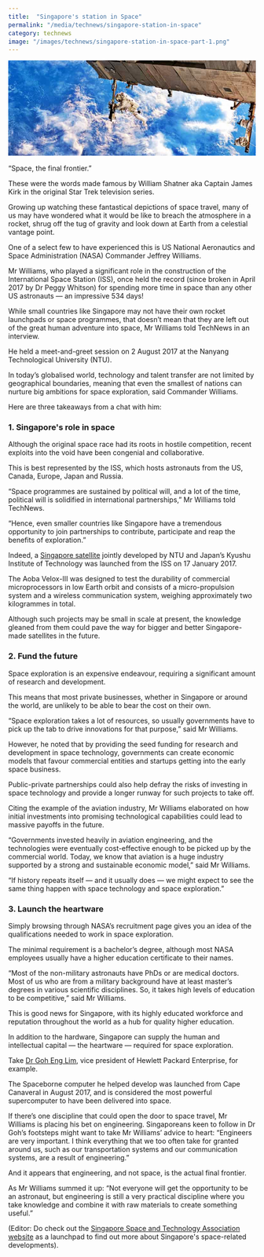 ```yaml
---
title:  "Singapore's station in Space"
permalink: "/media/technews/singapore-station-in-space"
category: technews
image: "/images/technews/singapore-station-in-space-part-1.png"
---
```


![singapore's station in space](/images/technews/singapore-station-in-space-part-1.png)

“Space, the final frontier.”

These were the words made famous by William Shatner aka Captain James Kirk in the original Star Trek television series.

Growing up watching these fantastical depictions of space travel, many of us may have wondered what it would be like to breach the atmosphere in a rocket, shrug off the tug of gravity and look down at Earth from a celestial vantage point.

One of a select few to have experienced this is US National Aeronautics and Space Administration (NASA) Commander Jeffrey Williams.

Mr Williams, who played a significant role in the construction of the International Space Station (ISS), once held the record (since broken in April 2017 by Dr Peggy Whitson) for spending more time in space than any other US astronauts — an impressive 534 days!

While small countries like Singapore may not have their own rocket launchpads or space programmes, that doesn’t mean that they are left out of the great human adventure into space, Mr Williams told TechNews in an interview.

He held a meet-and-greet session on 2 August 2017 at the Nanyang Technological University (NTU).

In today’s globalised world, technology and talent transfer are not limited by geographical boundaries, meaning that even the smallest of nations can nurture big ambitions for space exploration, said Commander Williams.

Here are three takeaways from a chat with him:

### **1. Singapore's role in space**
Although the original space race had its roots in hostile competition, recent exploits into the void have been congenial and collaborative.

This is best represented by the ISS, which hosts astronauts from the US, Canada, Europe, Japan and Russia.

“Space programmes are sustained by political will, and a lot of the time, political will is solidified in international partnerships,” Mr Williams told TechNews.

“Hence, even smaller countries like Singapore have a tremendous opportunity to join partnerships to contribute, participate and reap the benefits of exploration.”

Indeed, a [Singapore satellite](https://www.straitstimes.com/singapore/7th-ntu-satellite-marks-a-spore-first) jointly developed by NTU and Japan’s Kyushu Institute of Technology was launched from the ISS on 17 January 2017.

The Aoba Velox-III was designed to test the durability of commercial microprocessors in low Earth orbit and consists of a micro-propulsion system and a wireless communication system, weighing approximately two kilogrammes in total.

Although such projects may be small in scale at present, the knowledge gleaned from them could pave the way for bigger and better Singapore-made satellites in the future.

### **2. Fund the future**
Space exploration is an expensive endeavour, requiring a significant amount of research and development.

This means that most private businesses, whether in Singapore or around the world, are unlikely to be able to bear the cost on their own.

“Space exploration takes a lot of resources, so usually governments have to pick up the tab to drive innovations for that purpose,” said Mr Williams.

However, he noted that by providing the seed funding for research and development in space technology, governments can create economic models that favour commercial entities and startups getting into the early space business.

Public-private partnerships could also help defray the risks of investing in space technology and provide a longer runway for such projects to take off.

Citing the example of the aviation industry, Mr Williams elaborated on how initial investments into promising technological capabilities could lead to massive payoffs in the future.

“Governments invested heavily in aviation engineering, and the technologies were eventually cost-effective enough to be picked up by the commercial world. Today, we know that aviation is a huge industry supported by a strong and sustainable economic model,” said Mr Williams.

“If history repeats itself — and it usually does — we might expect to see the same thing happen with space technology and space exploration.”

### **3. Launch the heartware**
Simply browsing through NASA’s recruitment page gives you an idea of the qualifications needed to work in space exploration.

The minimal requirement is a bachelor’s degree, although most NASA employees usually have a higher education certificate to their names.

“Most of the non-military astronauts have PhDs or are medical doctors. Most of us who are from a military background have at least master’s degrees in various scientific disciplines. So, it takes high levels of education to be competitive,” said Mr Williams.

This is good news for Singapore, with its highly educated workforce and reputation throughout the world as a hub for quality higher education.

In addition to the hardware, Singapore can supply the human and intellectual capital — the heartware — required for space exploration.

Take [Dr Goh Eng Lim](https://www.channelnewsasia.com/news/technology/meet-goh-eng-lim-the-singaporean-behind-the-most-powerful-9125412), vice president of Hewlett Packard Enterprise, for example.

The Spaceborne computer he helped develop was launched from Cape Canaveral in August 2017, and is considered the most powerful supercomputer to have been delivered into space.

If there’s one discipline that could open the door to space travel, Mr Williams is placing his bet on engineering. Singaporeans keen to follow in Dr Goh’s footsteps might want to take Mr Williams’ advice to heart: “Engineers are very important. I think everything that we too often take for granted around us, such as our transportation systems and our communication systems, are a result of engineering.”

And it appears that engineering, and not space, is the actual final frontier.

As Mr Williams summed it up: “Not everyone will get the opportunity to be an astronaut, but engineering is still a very practical discipline where you take knowledge and combine it with raw materials to create something useful.”

(Editor: Do check out the [Singapore Space and Technology Association website](https://www.space.org.sg/) as a launchpad to find out more about Singapore's space-related developments).
